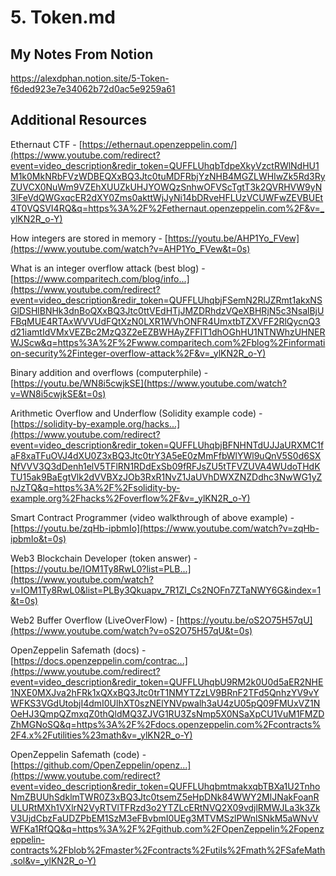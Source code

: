 
# 5. Token.md

## My Notes From Notion
https://alexdphan.notion.site/5-Token-f6ded923e7e34062b72d0ac5e9259a61

## Additional Resources

Ethernaut CTF -
[https://ethernaut.openzeppelin.com/](https://www.youtube.com/redirect?event=video_description&redir_token=QUFFLUhqbTdpeXkyVzctRWlNdHU1M1k0MkNRbFVzWDBEQXxBQ3Jtc0tuMDFRbjYzNHB4MGZLWHIwZk5Rd3RyZUVCX0NuWm9VZEhXUUZkUHJYOWQzSnhwOFVScTgtT3k2QVRHVW9yN3lFeVdQWGxqcER2dXY0Zms0akttWjJyNi14bDRveHFLUzVCUWFwZEVBUEt4T0VQSVI4RQ&q=https%3A%2F%2Fethernaut.openzeppelin.com%2F&v=_ylKN2R_o-Y)

How integers are stored in memory -
[https://youtu.be/AHP1Yo_FVew](https://www.youtube.com/watch?v=AHP1Yo_FVew&t=0s)

What is an integer overflow attack (best blog) -
[https://www.comparitech.com/blog/info...](https://www.youtube.com/redirect?event=video_description&redir_token=QUFFLUhqbjFSemN2RlJZRmt1akxNSGlDSHlBNHk3dnBoQXxBQ3Jtc0ttVEdHTjJMZDRhdzVQeXBHRjN5c3NsalBjUFBqMUE4RTAxWVVUdFQtXzN0LXR1WVhONFR4UmxtbTZXVFF2RlQycnQ3d21iamtIdVMxVEZBc2MzQ3Z2eEZBWHAyZFFIT1dhOGhHU1NTNWhzUHNERWJScw&q=https%3A%2F%2Fwww.comparitech.com%2Fblog%2Finformation-security%2Finteger-overflow-attack%2F&v=_ylKN2R_o-Y)

Binary addition and overflows (computerphile) -
[https://youtu.be/WN8i5cwjkSE](https://www.youtube.com/watch?v=WN8i5cwjkSE&t=0s)

Arithmetic Overflow and Underflow (Solidity example code) -
[https://solidity-by-example.org/hacks...](https://www.youtube.com/redirect?event=video_description&redir_token=QUFFLUhqbjBFNHNTdUJJaURXMC1faF8xaTFuOVJ4dXU0Z3xBQ3Jtc0trY3A5eE0zMmFfbWlYWl9uQnV5S0d6SXNfVVV3Q3dDenh1elV5TFlRN1RDdExSb09fRFJsZU5tTFVZUVA4WUdoTHdKTU15ak9BaEgtVlk2dVVBXzJOb3RxR1NvZ1JaUVhDWXZNZDdhc3NwWG1yZnJzTQ&q=https%3A%2F%2Fsolidity-by-example.org%2Fhacks%2Foverflow%2F&v=_ylKN2R_o-Y)

Smart Contract Programmer (video walkthrough of above example) -
[https://youtu.be/zqHb-ipbmIo](https://www.youtube.com/watch?v=zqHb-ipbmIo&t=0s)

Web3 Blockchain Developer (token answer) -
[https://youtu.be/IOM1Ty8RwL0?list=PLB...](https://www.youtube.com/watch?v=IOM1Ty8RwL0&list=PLBy3Qkuapv_7R1ZI_Cs2NOFn7ZTaNWY6G&index=1&t=0s)

Web2 Buffer Overflow (LiveOverFlow) -
[https://youtu.be/oS2O75H57qU](https://www.youtube.com/watch?v=oS2O75H57qU&t=0s)

OpenZeppelin Safemath (docs) -
[https://docs.openzeppelin.com/contrac...](https://www.youtube.com/redirect?event=video_description&redir_token=QUFFLUhqbU9RM2k0U0d5aER2NHE1NXE0MXJva2hFRk1xQXxBQ3Jtc0trT1NMYTZzLV9BRnF2TFd5QnhzYV9vYWFKS3VGdUtobjI4dmI0UlhXT0szNElYNVpwalh3aU4zU05pQ09FMUxVZ1NOeHJ3QmpQZmxqZ0thQldMQ3ZJVG1RU3ZsNmp5X0NSaXpCU1VuM1FMZDZhMGNoSQ&q=https%3A%2F%2Fdocs.openzeppelin.com%2Fcontracts%2F4.x%2Futilities%23math&v=_ylKN2R_o-Y)

OpenZeppelin Safemath (code) -
[https://github.com/OpenZeppelin/openz...](https://www.youtube.com/redirect?event=video_description&redir_token=QUFFLUhqbmtmakxqbTBXa1U2TnhoNmZBUUhSdklmTWR0Z3xBQ3Jtc0tsemZ5eHpDNk84WWY2MlJNakFoanRULURtMXh1VXlrN2VyRTVlTFRzd3o2YTZLcERtNVQ2X09vdjlRMWJLa3k3ZkV3UjdCbzFaUDZPbEM1SzM3eFBvbmI0UEg3MTVMSzlPWnlSNkM5aWNvVWFKa1RfQQ&q=https%3A%2F%2Fgithub.com%2FOpenZeppelin%2Fopenzeppelin-contracts%2Fblob%2Fmaster%2Fcontracts%2Futils%2Fmath%2FSafeMath.sol&v=_ylKN2R_o-Y)
